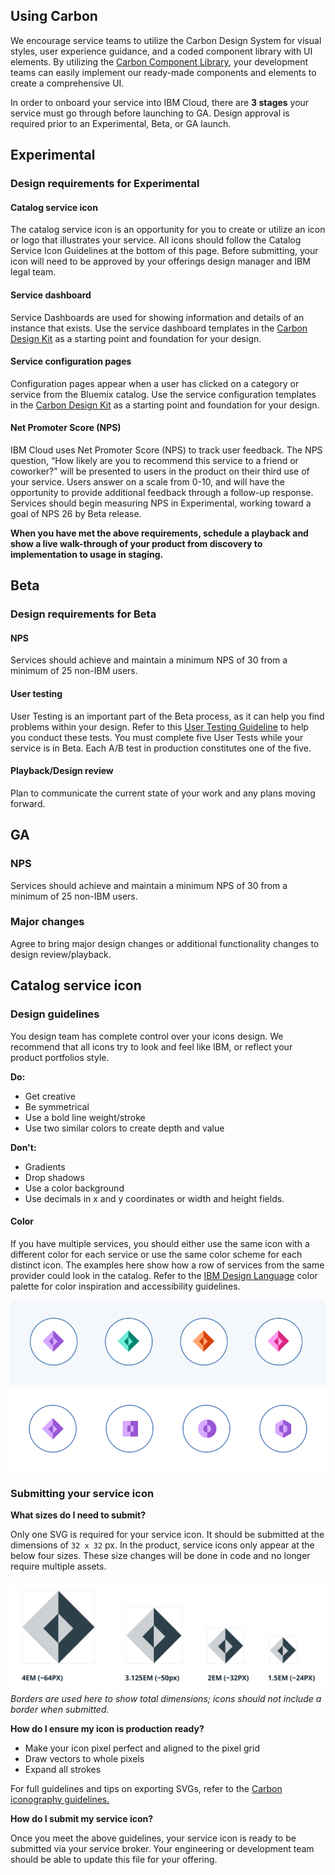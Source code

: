 ## Using Carbon

We encourage service teams to utilize the Carbon Design System for visual styles, user experience guidance, and a coded component library with UI elements. By utilizing the [Carbon Component Library](https://github.com/carbon-design-system/carbon-components), your development teams can easily implement our ready-made components and elements to create a comprehensive UI.

In order to onboard your service into IBM Cloud, there are **3 stages** your service must go through before launching to GA. Design approval is required prior to an Experimental, Beta, or GA launch.

## Experimental

### Design requirements for Experimental

#### Catalog service icon

The catalog service icon is an opportunity for you to create or utilize an icon or logo that illustrates your service. All icons should follow the Catalog Service Icon Guidelines at the bottom of this page. Before submitting, your icon will need to be approved by your offerings design manager and IBM legal team.

#### Service dashboard

Service Dashboards are used for showing information and details of an instance that exists. Use the service dashboard templates in the [Carbon Design Kit](https://github.com/carbon-design-system/carbon-design-kit) as a starting point and foundation for your design.

#### Service configuration pages

Configuration pages appear when a user has clicked on a category or service from the Bluemix catalog. Use the service configuration templates in the [Carbon Design Kit](https://github.com/carbon-design-system/carbon-design-kit) as a starting point and foundation for your design.

#### Net Promoter Score (NPS)

IBM Cloud uses Net Promoter Score (NPS) to track user feedback. The NPS question, “How likely are you to recommend this service to a friend or coworker?” will be presented to users in the product on their third use of your service. Users answer on a scale from 0-10, and will have the opportunity to provide additional feedback through a follow-up response. Services should begin measuring NPS in Experimental, working toward a goal of NPS 26 by Beta release.

**When you have met the above requirements, schedule a playback and show a live walk-through of your product from discovery to implementation to usage in staging.**

## Beta

### Design requirements for Beta

#### NPS
Services should achieve and maintain a minimum NPS of 30 from a minimum of 25 non-IBM users.

#### User testing
User Testing is an important part of the Beta process, as it can help you find problems within your design. Refer to this [User Testing Guideline](https://ibm.ent.box.com/notes/220208728866?s=9zaeshrkbe3u0xxsuj65kojx8ey0qw81) to help you conduct these tests. You must complete five User Tests while your service is in Beta. Each A/B test in production constitutes one of the five.

#### Playback/Design review

Plan to communicate the current state of your work and any plans moving forward.

## GA
### NPS
Services should achieve and maintain a minimum NPS of 30 from a minimum of 25 non-IBM users.

### Major changes
Agree to bring major design changes or additional functionality changes to design review/playback.

## Catalog service icon
### Design guidelines
You design team has complete control over your icons design. We recommend that all icons try to look and feel like IBM, or reflect your product portfolios style.

**Do:**

* Get creative
* Be symmetrical
* Use a bold line weight/stroke
* Use two similar colors to create depth and value

**Don't:**

* Gradients
* Drop shadows
* Use a color background
* Use decimals in x and y coordinates or width and height fields.

#### Color
If you have multiple services, you should either use the same icon with a different color for each service or use the same color scheme for each distinct icon. The examples here show how a row of services from the same provider could look in the catalog. Refer to the [IBM Design Language](https://www.ibm.com/design/language/resources/color-library/) color palette for color inspiration and accessibility guidelines.

![Multiple services in the Bluemix catalog A](images/service-providers-1.svg)
![Multiple services in the Bluemix catalog B](images/service-providers-3.svg)

### Submitting your service icon

**What sizes do I need to submit?**

Only one SVG is required for your service icon. It should be submitted at the dimensions of `32 x 32` px. In the product, service icons only appear at the below four sizes. These size changes will be done in code and no longer require multiple assets.

![Catalog service icon sizing](images/service-providers-2.svg)
_Borders are used here to show total dimensions; icons should not include a border when submitted._

**How do I ensure my icon is production ready?**

* Make your icon pixel perfect and aligned to the pixel grid
* Draw vectors to whole pixels
* Expand all strokes

For full guidelines and tips on exporting SVGs, refer to the [Carbon iconography guidelines.](http://carbondesignsystem.com/style/iconography/contribution)

**How do I submit my service icon?**

Once you meet the above guidelines, your service icon is ready to be submitted via your service broker. Your engineering or development team should be able to update this file for your offering.

